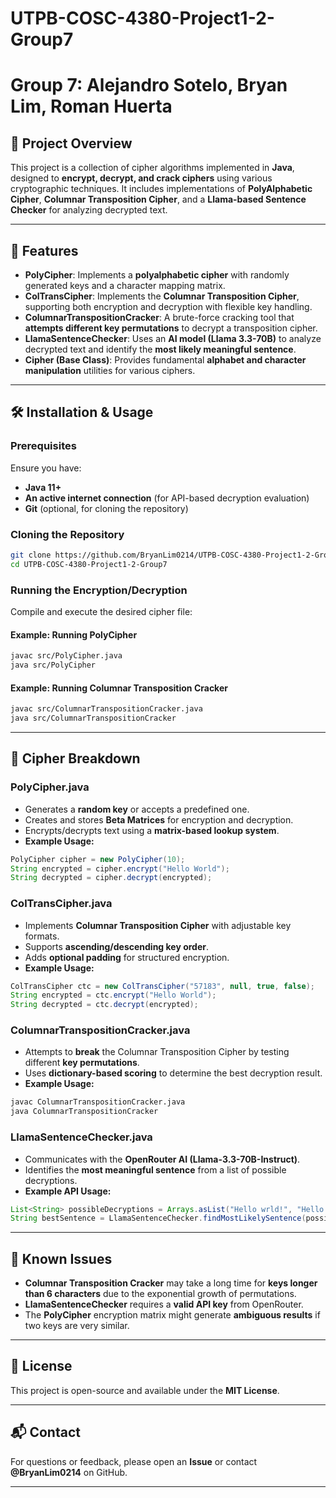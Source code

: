
# UTPB-COSC-4380-Project1-2-Group7

# Group 7: Alejandro Sotelo, Bryan Lim, Roman Huerta

## 📜 Project Overview
This project is a collection of cipher algorithms implemented in **Java**, designed to **encrypt, decrypt, and crack ciphers** using various cryptographic techniques. It includes implementations of **PolyAlphabetic Cipher**, **Columnar Transposition Cipher**, and a **Llama-based Sentence Checker** for analyzing decrypted text.

---

## 🚀 Features
- **PolyCipher**: Implements a **polyalphabetic cipher** with randomly generated keys and a character mapping matrix.
- **ColTransCipher**: Implements the **Columnar Transposition Cipher**, supporting both encryption and decryption with flexible key handling.
- **ColumnarTranspositionCracker**: A brute-force cracking tool that **attempts different key permutations** to decrypt a transposition cipher.
- **LlamaSentenceChecker**: Uses an **AI model (Llama 3.3-70B)** to analyze decrypted text and identify the **most likely meaningful sentence**.
- **Cipher (Base Class)**: Provides fundamental **alphabet and character manipulation** utilities for various ciphers.

---

## 🛠️ Installation & Usage
### Prerequisites
Ensure you have:
- **Java 11+**
- **An active internet connection** (for API-based decryption evaluation)
- **Git** (optional, for cloning the repository)

### Cloning the Repository
```sh
git clone https://github.com/BryanLim0214/UTPB-COSC-4380-Project1-2-Group7.git
cd UTPB-COSC-4380-Project1-2-Group7
```

### Running the Encryption/Decryption
Compile and execute the desired cipher file:

#### Example: Running **PolyCipher**
```sh
javac src/PolyCipher.java
java src/PolyCipher
```

#### Example: Running **Columnar Transposition Cracker**
```sh
javac src/ColumnarTranspositionCracker.java
java src/ColumnarTranspositionCracker
```

---

## 🔑 Cipher Breakdown

### **PolyCipher.java**
- Generates a **random key** or accepts a predefined one.
- Creates and stores **Beta Matrices** for encryption and decryption.
- Encrypts/decrypts text using a **matrix-based lookup system**.
- **Example Usage:**
```java
PolyCipher cipher = new PolyCipher(10);
String encrypted = cipher.encrypt("Hello World");
String decrypted = cipher.decrypt(encrypted);
```

### **ColTransCipher.java**
- Implements **Columnar Transposition Cipher** with adjustable key formats.
- Supports **ascending/descending key order**.
- Adds **optional padding** for structured encryption.
- **Example Usage:**
```java
ColTransCipher ctc = new ColTransCipher("57183", null, true, false);
String encrypted = ctc.encrypt("Hello World");
String decrypted = ctc.decrypt(encrypted);
```

### **ColumnarTranspositionCracker.java**
- Attempts to **break** the Columnar Transposition Cipher by testing different **key permutations**.
- Uses **dictionary-based scoring** to determine the best decryption result.
- **Example Usage:**
```sh
javac ColumnarTranspositionCracker.java
java ColumnarTranspositionCracker
```

### **LlamaSentenceChecker.java**
- Communicates with the **OpenRouter AI (Llama-3.3-70B-Instruct)**.
- Identifies the **most meaningful sentence** from a list of possible decryptions.
- **Example API Usage:**
```java
List<String> possibleDecryptions = Arrays.asList("Hello wrld!", "Hello world!", "H3ll0 w0r1d");
String bestSentence = LlamaSentenceChecker.findMostLikelySentence(possibleDecryptions);
```

---

## 📌 Known Issues
- **Columnar Transposition Cracker** may take a long time for **keys longer than 6 characters** due to the exponential growth of permutations.
- **LlamaSentenceChecker** requires a **valid API key** from OpenRouter.
- The **PolyCipher** encryption matrix might generate **ambiguous results** if two keys are very similar.

---

## 📜 License
This project is open-source and available under the **MIT License**.

---

## 📬 Contact
For questions or feedback, please open an **Issue** or contact **@BryanLim0214** on GitHub.

---
